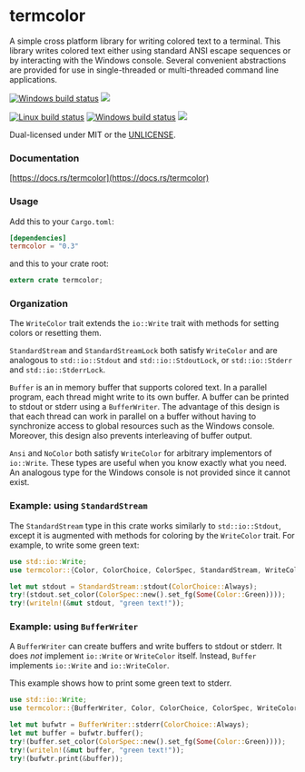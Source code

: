 termcolor
=========
A simple cross platform library for writing colored text to a terminal. This
library writes colored text either using standard ANSI escape sequences or
by interacting with the Windows console. Several convenient abstractions
are provided for use in single-threaded or multi-threaded command line
applications.

[![Windows build status](https://ci.appveyor.com/api/projects/status/github/BurntSushi/ripgrep?svg=true)](https://ci.appveyor.com/project/BurntSushi/ripgrep)
[![](https://img.shields.io/crates/v/wincolor.svg)](https://crates.io/crates/wincolor)

[![Linux build status](https://api.travis-ci.org/BurntSushi/ripgrep.png)](https://travis-ci.org/BurntSushi/ripgrep)
[![Windows build status](https://ci.appveyor.com/api/projects/status/github/BurntSushi/ripgrep?svg=true)](https://ci.appveyor.com/project/BurntSushi/ripgrep)
[![](https://img.shields.io/crates/v/termcolor.svg)](https://crates.io/crates/termcolor)

Dual-licensed under MIT or the [UNLICENSE](http://unlicense.org).

### Documentation

[https://docs.rs/termcolor](https://docs.rs/termcolor)

### Usage

Add this to your `Cargo.toml`:

```toml
[dependencies]
termcolor = "0.3"
```

and this to your crate root:

```rust
extern crate termcolor;
```

### Organization

The `WriteColor` trait extends the `io::Write` trait with methods for setting
colors or resetting them.

`StandardStream` and `StandardStreamLock` both satisfy `WriteColor` and are
analogous to `std::io::Stdout` and `std::io::StdoutLock`, or `std::io::Stderr`
and `std::io::StderrLock`.

`Buffer` is an in memory buffer that supports colored text. In a parallel
program, each thread might write to its own buffer. A buffer can be printed to
stdout or stderr using a `BufferWriter`. The advantage of this design is that
each thread can work in parallel on a buffer without having to synchronize
access to global resources such as the Windows console. Moreover, this design
also prevents interleaving of buffer output.

`Ansi` and `NoColor` both satisfy `WriteColor` for arbitrary implementors of
`io::Write`. These types are useful when you know exactly what you need. An
analogous type for the Windows console is not provided since it cannot exist.

### Example: using `StandardStream`

The `StandardStream` type in this crate works similarly to `std::io::Stdout`,
except it is augmented with methods for coloring by the `WriteColor` trait.
For example, to write some green text:

```rust
use std::io::Write;
use termcolor::{Color, ColorChoice, ColorSpec, StandardStream, WriteColor};

let mut stdout = StandardStream::stdout(ColorChoice::Always);
try!(stdout.set_color(ColorSpec::new().set_fg(Some(Color::Green))));
try!(writeln!(&mut stdout, "green text!"));
```

### Example: using `BufferWriter`

A `BufferWriter` can create buffers and write buffers to stdout or stderr. It
does *not* implement `io::Write` or `WriteColor` itself. Instead, `Buffer`
implements `io::Write` and `io::WriteColor`.

This example shows how to print some green text to stderr.

```rust
use std::io::Write;
use termcolor::{BufferWriter, Color, ColorChoice, ColorSpec, WriteColor};

let mut bufwtr = BufferWriter::stderr(ColorChoice::Always);
let mut buffer = bufwtr.buffer();
try!(buffer.set_color(ColorSpec::new().set_fg(Some(Color::Green))));
try!(writeln!(&mut buffer, "green text!"));
try!(bufwtr.print(&buffer));
```
